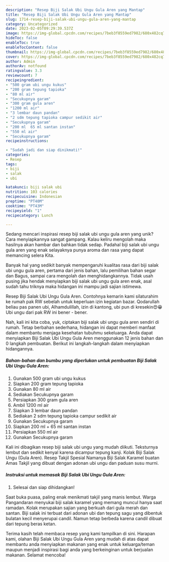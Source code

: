 ```yaml
---
description: "Resep Biji Salak Ubi Ungu Gula Aren yang Mantap"
title: "Resep Biji Salak Ubi Ungu Gula Aren yang Mantap"
slug: 1714-resep-biji-salak-ubi-ungu-gula-aren-yang-mantap
category: Uncategorized
date: 2023-02-05T09:29:39.537Z
image: https://img-global.cpcdn.com/recipes/7beb3f8559ed7982/680x482cq70/biji-salak-ubi-ungu-gula-aren-foto-resep-utama.jpg
hideToc: false
enableToc: true
enableTocContent: false
thumbnail: https://img-global.cpcdn.com/recipes/7beb3f8559ed7982/680x482cq70/biji-salak-ubi-ungu-gula-aren-foto-resep-utama.jpg
cover: https://img-global.cpcdn.com/recipes/7beb3f8559ed7982/680x482cq70/biji-salak-ubi-ungu-gula-aren-foto-resep-utama.jpg
author: Admin
authorAv: notfound
ratingvalue: 3.3
reviewcount: 7
recipeingredient:
- "500 gram ubi ungu kukus"
- "200 gram tepung tapioka"
- "80 ml air"
- "Secukupnya garam"
- "300 gram gula aren"
- "1200 ml air"
- "3 lembar daun pandan"
- "2 sdm tepung tapioka campur sedikit air"
- "Secukupnya garam"
- "200 ml  65 ml santan instan"
- "550 ml air"
- "Secukupnya garam"
recipeinstructions:

- "Sudah jadi dan siap dinikmati!"
categories:
- Resep
tags:
- biji
- salak
- ubi

katakunci: biji salak ubi 
nutrition: 103 calories
recipecuisine: Indonesian
preptime: "PT40M"
cooktime: "PT43M"
recipeyield: "1"
recipecategory: Lunch

---
```





Sedang mencari inspirasi resep biji salak ubi ungu gula aren yang unik? Cara menyiapkannya sangat gampang. Kalau keliru mengolah maka hasilnya akan hambar dan bahkan tidak sedap. Padahal biji salak ubi ungu gula aren yang enak selayaknya punya aroma dan rasa yang dapat memancing selera Kita.





Banyak hal yang sedikit banyak mempengaruhi kualitas rasa dari biji salak ubi ungu gula aren, pertama dari jenis bahan, lalu pemilihan bahan segar dan Bagus, sampai cara mengolah dan menghidangkannya. Tidak usah pusing jika hendak menyiapkan biji salak ubi ungu gula aren enak,      asal sudah tahu triknya maka hidangan ini mampu jadi sajian istimewa.














Resep Biji Salak Ubi Ungu Gula Aren. Contohnya kemarin kami silaturahim ke rumah pak RW sebelah untuk keperluan izin kegiatan bazar. Qodarullah beliau pas panen ubi, Alhamdulillah, izin di kantong, ubi pun di kresekin😍😁 Ubi ungu dari pak RW ini bener - bener.






Nah, kali ini kita coba, yuk, ciptakan biji salak ubi ungu gula aren sendiri di rumah. Tetap berbahan sederhana, hidangan ini dapat memberi manfaat dalam membantu menjaga kesehatan tubuhmu sekeluarga. Anda dapat menyiapkan Biji Salak Ubi Ungu Gula Aren menggunakan 12 jenis bahan dan 0 langkah pembuatan. Berikut ini langkah-langkah dalam menyiapkan hidangannya.

<!--inarticleads1-->

##### Bahan-bahan dan bumbu yang diperlukan untuk pembuatan Biji Salak Ubi Ungu Gula Aren:

1. Gunakan 500 gram ubi ungu kukus
1. Siapkan 200 gram tepung tapioka
1. Gunakan 80 ml air
1. Sediakan Secukupnya garam
1. Persiapkan 300 gram gula aren
1. Ambil 1200 ml air
1. Siapkan 3 lembar daun pandan
1. Sediakan 2 sdm tepung tapioka campur sedikit air
1. Gunakan Secukupnya garam
1. Siapkan 200 ml + 65 ml santan instan
1. Persiapkan 550 ml air
1. Gunakan Secukupnya garam


Kali ini dibagikan resep biji salak ubi ungu yang mudah diikuti. Teksturnya lembut dan sedikit kenyal karena dicampur tepung kanji. Kolak Biji Salak Ungu (Gula Aren). Resep Takjil Spesial Namanya Biji Salak Karamel buatan Amas Takjil yang dibuat dengan adonan ubi ungu dan paduan susu murni. 

<!--inarticleads2-->

##### Instruksi untuk memasak Biji Salak Ubi Ungu Gula Aren:


1. Selesai dan siap dihidangkan!

Saat buka puasa, paling enak menikmati takjil yang manis lembut. Warga Pangandaran menyukai biji salak karamel yang memang muncul hanya saat ramadan. Kolak merupakan sajian yang berkuah dari gula merah dan santan. Biji salak ini terbuat dari adonan ubi dan tepung sagu yang dibentuk bulatan kecil menyerupai candil. Namun tetap berbeda karena candil dibuat dari tepung beras ketan. 

Terima kasih telah membaca resep yang kami tampilkan di sini. Harapan kami, olahan Biji Salak Ubi Ungu Gula Aren yang mudah di atas dapat membantu anda menyiapkan makanan yang enak untuk keluarga/teman maupun menjadi inspirasi bagi anda yang berkeinginan untuk berjualan makanan. Selamat mencoba!
